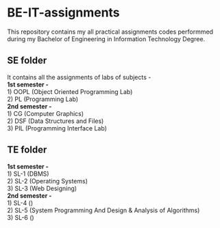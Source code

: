 # BE-IT-assignments

This repository contains my all practical assignments codes performmed during my Bachelor of Engineering in Information Technology Degree.

## SE folder
It contains all the assignments of labs of subjects - <br>
<b>1st semester - </b><br>
    1) OOPL (Object Oriented  Programming Lab) <br>
    2) PL (Programming Lab) <br>
<b>2nd semester - </b><br>
    1) CG (Computer Graphics) <br>
    2) DSF (Data Structures and Files) <br>
    3) PIL (Programming Interface Lab) <br>
## TE folder
<b>1st semester - </b><br>
    1) SL-1 (DBMS)<br>
    2) SL-2 (Operating Systems)<br>
    3) SL-3 (Web Designing)<br>
<b>2nd semester - </b><br>
    1) SL-4 ()<br>
    2) SL-5 (System Programming And Design & Analysis of Algorithms)<br>
    3) SL-6 ()<br>


